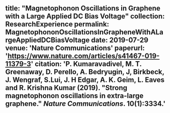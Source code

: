 
title: "Magnetophonon Oscillations in Graphene with a Large Applied DC Bias Voltage"
collection: ResearchExperience
permalink: MagnetophononOscillationsInGrapheneWithALargeAppliedDCBiasVoltage
date: 2019-07-29
venue: 'Nature Communications'
paperurl: 'https://www.nature.com/articles/s41467-019-11379-3'
citation: 'P. Kumaravadivel, M. T. Greenaway, D. Perello, A. Bedryugin, J, Birkbeck, J. Wengraf, S.Lui, J. H Edgar, A. K. Geim, L. Eaves and R. Krishna Kumar (2019). &quot;Strong magnetophonon oscillations in extra-large graphene.&quot; <i>Nature Communications</i>. 10(1):3334.'
---
